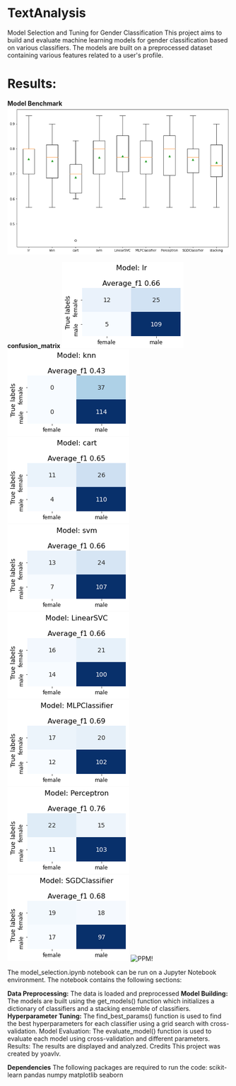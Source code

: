 # TextAnalysis

Model Selection and Tuning for Gender Classification
This project aims to build and evaluate machine learning models for gender classification based on various classifiers. The models are built on a preprocessed dataset containing various features related to a user's profile.

# Results:

**Model Benchmark**
![PPM!](Img/Models_benchmark.png)


**confusion_matrix**
 ![PPM!](Img/1.png)
 ![PPM!](Img/2.png)
 ![PPM!](Img/3.png)
 ![PPM!](Img/4.png)
 ![PPM!](Img/5.png)
 ![PPM!](Img/6.png)
 ![PPM!](Img/7.png)
 ![PPM!](Img/8.png)
 ![PPM!](Img/0.png)



The model_selection.ipynb notebook can be run on a Jupyter Notebook environment. The notebook contains the following sections:

**Data Preprocessing:** The data is loaded and preprocessed 
**Model Building:** The models are built using the get_models() function which initializes a dictionary of classifiers and a stacking ensemble of classifiers.
**Hyperparameter Tuning:** The find_best_params() function is used to find the best hyperparameters for each classifier using a grid search with cross-validation.
Model Evaluation: The evaluate_model() function is used to evaluate each model using cross-validation and different parameters.
Results: The results are displayed and analyzed.
Credits
This project was created by yoavlv.

**Dependencies**
The following packages are required to run the code:
scikit-learn
pandas
numpy
matplotlib
seaborn
